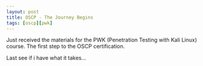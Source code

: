```yaml
---
layout: post
title: OSCP - The Journey Begins
tags: [oscp][pwk]
---
```


Just received the materials for the PWK (Penetration Testing with Kali Linux) course. The first step to the OSCP certification. 

Last see if i have what it takes...
